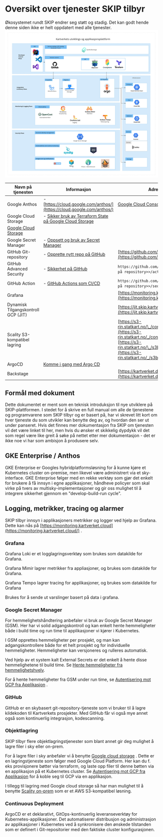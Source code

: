 # Oversikt over tjenester SKIP tilbyr

Økosystemet rundt SKIP endrer seg støtt og stadig. Det kan godt hende denne siden ikke er helt oppdatert med alle tjenester.
![plattform_core](images/plattform_core.jpg)

| **Navn på tjenesten**                                     | **Informasjon**                                                                                                                                                                        | **Adresse**                                                                                                                                                                                     |
|-----------------------------------------------------------|----------------------------------------------------------------------------------------------------------------------------------------------------------------------------------------|-------------------------------------------------------------------------------------------------------------------------------------------------------------------------------------------------|
| Google Anthos                                             | - [https://cloud.google.com/anthos/](https://cloud.google.com/anthos/)                                                                                                                 | [Google Cloud Console](https://console.cloud.google.com/l)                                                                                                                                      |
| Google Cloud Storage                                      | - [Sikker bruk av Terraform State på Google Cloud Storage](https://kartverket.atlassian.net/wiki/spaces/SKIPDOK/pages/306810004/Sikker+bruk+av+Terraform+State+p+Google+Cloud+Storage) |                                                                                                                                                                                                 |
| [Google Cloud Storage](https://cloud.google.com/storage/) |                                                                                                                                                                                        |                                                                                                                                                                                                 |
| Google Secret Manager                                     | - [Oppsett og bruk av Secret Manager](../05-gcp/03-oppsett-og-bruk-av-secret-manager.md)                                                                                               |                                                                                                                                                                                                 |
| GitHub Git-repository                                     | - [Opprette nytt repo på GitHub](../07-github/03-opprette-nytt-repo-på-github.md)                                                                                                      | [https://github.com/kartverket](https://github.com/kartverket)                                                                                                                                  |
| GitHub Advanced Security                                  | - [Sikkerhet på GitHub](https://kartverket.atlassian.net/wiki/spaces/SIK/pages/308216163/Sikkerhet+p+GitHub)                                                                           | `https://github.com/kartverket/<<navn på repository>>/actions`                                                                                                                                  |
| GitHub Action                                             | - [GitHub Actions som CI/CD](../08-github-actions/index.md)                                                                                                                            | `https://github.com/kartverket/<<navn på repository>>/security`                                                                                                                                 |
| Grafana                                                   |                                                                                                                                                                                        | [https://monitoring.kartverket.cloud](https://monitoring.kartverket.cloud/)                                                                                                                     |
| Dynamisk Tilgangskontroll GCP (JIT)                       |                                                                                                                                                                                        | [https://jit.skip.kartverket.no/](https://jit.skip.kartverket.no/)                                                                                                                              |
| Scality S3-kompatibel lagring                             |                                                                                                                                                                                        | [https://s3-rin.statkart.no/\_/console/login](https://s3-rin.statkart.no/_/console/login)<br/>[https://s3-rin.statkart.no/\_/s3browser/connect](https://s3-rin.statkart.no/_/s3browser/connect) |
| ArgoCD                                                    | [Komme i gang med Argo CD](../09-argo-cd/01-komme-i-gang-med-argocd.md)                                                                                                                |                                                                                                                                                                                                 |
| Backstage                                                 |                                                                                                                                                                                        | [https://kartverket.dev](https://kartverket.dev)                                                                                                                                                |

## Formål med dokument

Dette dokumentet er ment som en teknisk introduksjon til nye utviklere på SKIP-plattformen.
I stedet for å skrive en full manual om alle de tjenestene og programvarene som SKIP tilbyr og er basert på, har vi skrevet litt kort om hver tjeneste du som utvikler kan benytte
deg av, og hvordan den ser ut under panseret. Hvis det finnes mer dokumentasjon fra SKIP om tjenesten vil det være linket til her, men hvis du ønsker et skikkelig dypdykk vil det
som regel være like greit å søke på nettet etter mer dokumentasjon - det er ikke noe vi har som ambisjon å produsere selv.

## GKE Enterprise / Anthos

GKE Enterprise er Googles hybridplatformsløsning for å kunne kjøre et Kubernetes cluster on-premise, men likevel være administrert via et sky-interface. GKE Enterprise følger med
en rekke verktøy som gjør det enkelt for brukere å få innsyn i egne applikasjoner, håndheve policyer som skal virke på tvers av multisky-implementasjoner og gir oss mulighet til
å integrere sikkerhet gjennom en "develop-build-run cycle".

## Logging, metrikker, tracing og alarmer

SKIP tilbyr innsyn i applikasjoners metrikker og logger ved hjelp av Grafana. Dette kan nås på [https://monitoring.kartverket.cloud](https://monitoring.kartverket.cloud/) .

### Grafana

Grafana Loki er et logglagringsverktøy som brukes som datakilde for Grafana.

Grafana Mimir lagrer metrikker fra appliasjoner, og brukes som datakilde for Grafana.

Grafana Tempo lagrer tracing for applikasjoner, og brukes som datakilde for Grafana

Brukes for å sende ut varslinger basert på data i grafana.

### Google Secret Manager

For hemmelighetshåndtering anbefaler vi bruk av Google Secret Manager (GSM). Her har vi solid adgangskontroll og kan enkelt hente hemmeligheter både i build time og run time til
applikasjoner vi kjører i Kubernetes.

I GSM opprettes hemmeligheter per prosjekt, og man kan adgangskontrollere både for et helt prosjekt og for individuelle hemmeligheter. Hemmeligheter kan versjoneres og rulleres automatisk.

Ved hjelp av et system kalt External Secrets er det enkelt å hente disse hemmelighetene til build time. Se [Hente hemmeligheter fra hemmelighetshvelv](../09-argo-cd/04-hente-hemmeligheter-fra-hemmelighetsvelv.md).

For å hente hemmeligheter fra GSM under run time, se [Autentisering mot GCP fra Applikasjon](../06-kubernetes/05-autentisering-mot-gcp-fra-applikasjon.md) .

### GitHub

GitHub er en skybasert git-repository-tjeneste som vi bruker til å lagre kildekoden til Kartverkets prosjekter. Med GitHub får vi også mye annet også som kontinuerlig integrasjon, kodescanning.

### Objektlagring

SKIP tilbyr flere objektlagringstjenester som blant annet gir deg mulighet å lagre filer i sky eller on-prem.

For å lagre filer i sky anbefaler vi å benytte [Google cloud storage](https://cloud.google.com/storage/) . Dette er en lagringstjeneste som følger med Google Cloud Platform.
Her kan du f. eks provisjonere bøtter via terraform, og laste opp filer til denne bøtten via en applikasjon på et Kubernetes cluster. Se [Autentisering mot GCP fra Applikasjon](../06-kubernetes/05-autentisering-mot-gcp-fra-applikasjon.md)
for å koble seg til GCP via en applikasjon.

I tillegg til lagring med Google cloud storage så har man mulighet til å benytte [Scality on-prem](../06-lagring/02-objektlagring-scality-s3.md) som er et AWS S3-kompatibel løsning.

### Continuous Deployment

ArgoCD er et deklarativt, GitOps-kontinuerlig leveranseverktøy for Kubernetes-applikasjoner. Det automatiserer distribusjon og administrasjon av applikasjoner i Kubernetes ved å
synkronisere den ønskede tilstanden som er definert i Git-repositorier med den faktiske cluster konfigurasjonen.
